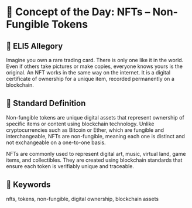 # 📘 Concept of the Day: NFTs – Non-Fungible Tokens

## 🧩 ELI5 Allegory  
Imagine you own a rare trading card. There is only one like it in the world. Even if others take pictures or make copies, everyone knows yours is the original. An NFT works in the same way on the internet. It is a digital certificate of ownership for a unique item, recorded permanently on a blockchain.

## 📖 Standard Definition  
Non-fungible tokens are unique digital assets that represent ownership of specific items or content using blockchain technology. Unlike cryptocurrencies such as Bitcoin or Ether, which are fungible and interchangeable, NFTs are non-fungible, meaning each one is distinct and not exchangeable on a one-to-one basis.

NFTs are commonly used to represent digital art, music, virtual land, game items, and collectibles. They are created using blockchain standards that ensure each token is verifiably unique and traceable.

## 🔑 Keywords  
nfts, tokens, non-fungible, digital ownership, blockchain assets
